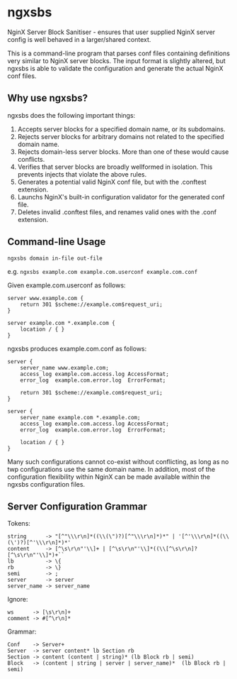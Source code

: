 ngxsbs
======

NginX Server Block Sanitiser - ensures that user supplied NginX server config is well behaved in a larger/shared context.

This is a command-line program that parses conf files containing definitions very similar to NginX server blocks.  The input format is slightly altered, but ngxsbs is able to validate the configuration and generate the actual NginX conf files.

Why use ngxsbs?
---------------

ngxsbs does the following important things:

1. Accepts server blocks for a specified domain name, or its subdomains.
1. Rejects server blocks for arbitrary domains not related to the specified domain name.
1. Rejects domain-less server blocks. More than one of these would cause conflicts.
1. Verifies that server blocks are broadly wellformed in isolation. This prevents injects that violate the above rules.
1. Generates a potential valid NginX conf file, but with the .conftest extension.
1. Launchs NginX's built-in configuration validator for the generated conf file.
1. Deletes invalid .conftest files, and renames valid ones with the .conf extension.

Command-line Usage
------------------

`ngxsbs domain in-file out-file`

e.g. `ngxsbs example.com example.com.userconf example.com.conf`

Given example.com.userconf as follows:

    server www.example.com {
        return 301 $scheme://example.com$request_uri;
    }

    server example.com *.example.com {
        location / { }
    }

ngxsbs produces example.com.conf as follows:

    server {
        server_name www.example.com;
        access_log example.com.access.log AccessFormat;
        error_log  example.com.error.log  ErrorFormat;

        return 301 $scheme://example.com$request_uri;
    }

    server {
        server_name example.com *.example.com;
        access_log example.com.access.log AccessFormat;
        error_log  example.com.error.log  ErrorFormat;

        location / { }
    }

Many such configurations cannot co-exist without conflicting, as long as no twp configurations use the same domain name.  In addition, most of the configuration flexibility within NginX can be made available within the ngxsbs configuration files.

Server Configuration Grammar
----------------------------

Tokens:

    string      -> "[^"\\\r\n]*((\\(\")?)[^"\\\r\n]*)*" | '[^'\\\r\n]*((\\(\')?)[^'\\\r\n]*)*'
    content     -> [^\s\r\n"'\\]+ | [^\s\r\n"'\\]*((\\[^\s\r\n]?[^\s\r\n"'\\]*)+``
    lb          -> \{
    rb          -> \}
    semi        -> ;
    server      -> server
    server_name -> server_name

Ignore:

    ws      -> [\s\r\n]+
    comment -> #[^\r\n]*

Grammar:

    Conf    -> Server+
    Server  -> server content* lb Section rb
    Section -> content (content | string)* (lb Block rb | semi)
    Block   -> (content | string | server | server_name)*  (lb Block rb | semi)

